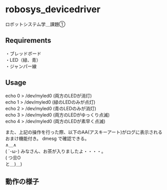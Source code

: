 # robosys_devicedriver
ロボットシステム学＿課題①


## Requirements  
・ブレッドボード  
・LED（緑、青）   
・ジャンパー線 


## Usage
echo 0 > /dev/myled0  (両方のLEDが消灯)  
echo 1 > /dev/myled0  (緑のLEDのみが点灯)   
echo 2 > /dev/myled0  (青のLEDのみが消灯)   
echo 3 > /dev/myled0  (両方のLEDがゆっくり点滅)  
echo 4 > /dev/myled0  (両方のLEDが素早く点滅) 

また、上記の操作を行った際、以下のAA(アスキーアート)がログに表示されるおまけ機能付き。
dmesg で確認できる。   
∧＿∧   
( ´･ω･) みなさん、お茶が入りましたよ・・・・。  
( つ旦O   
と＿)＿) 

## 動作の様子
